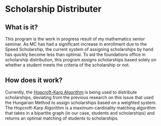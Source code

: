 # Scholarship Distributer
## What is it?
This program is the work in progress result of my mathematics senior seminar. As MC has had a significant increase in enrollment due to the Speed Scholarship, the current system of assigning scholarships by hand has quickly become less than optimal. To aid the foundations office in scholarship distribution, this program assigns scholarships based solely on whether a student meets the criteria of the scholarship or not.
## How does it work?
Currently, the [Hopcroft-Karp Algorithm](https://en.wikipedia.org/wiki/Hopcroft%E2%80%93Karp_algorithm#:~:text=In%20computer%20science,%20the%20Hopcroft%E2%80%93Karp#:~:text=In%20computer%20science,%20the%20Hopcroft%E2%80%93Karp) is being used to distribute scholarships, deviating from the previous research on this issue that used the Hungarian Method to assign scholarships based on a weighted system. The Hopcroft-Karp Algorithm is a maximum-cardinality matching algorithm that takes in a bipartite graph (in our case, students and scholarships) and returns an optimal matching of students to scholarships.